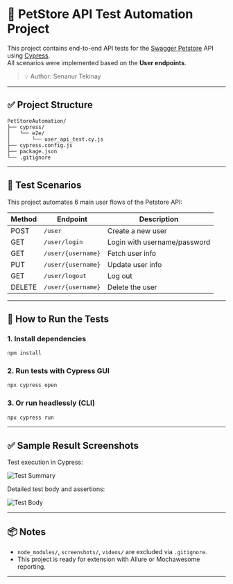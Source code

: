 
# 🧪 PetStore API Test Automation Project

This project contains end-to-end API tests for the [Swagger Petstore](https://petstore.swagger.io/) API using [Cypress](https://www.cypress.io/).  
All scenarios were implemented based on the **User endpoints**.

> 💡 Author: Senanur Tekinay

---

## ✅ Project Structure

```
PetStoreAutomation/
├── cypress/
│   └── e2e/
│       └── user_api_test.cy.js
├── cypress.config.js
├── package.json
└── .gitignore
```

---

## 🧪 Test Scenarios

This project automates 6 main user flows of the Petstore API:

| Method | Endpoint                                | Description                    |
|--------|------------------------------------------|--------------------------------|
| POST   | `/user`                                  | Create a new user             |
| GET    | `/user/login`                            | Login with username/password  |
| GET    | `/user/{username}`                       | Fetch user info               |
| PUT    | `/user/{username}`                       | Update user info              |
| GET    | `/user/logout`                           | Log out                       |
| DELETE | `/user/{username}`                       | Delete the user               |

---

## 🚀 How to Run the Tests

### 1. Install dependencies

```bash
npm install
```

### 2. Run tests with Cypress GUI

```bash
npx cypress open
```

### 3. Or run headlessly (CLI)

```bash
npx cypress run
```

---

## ✅ Sample Result Screenshots

Test execution in Cypress:

![Test Summary](Ekran%20Al%C4%B1nt%C4%B1s%C4%B11.PNG)

Detailed test body and assertions:

![Test Body](Ekran%20Al%C4%B1nt%C4%B1s%C4%B12.PNG)

---

## 📦 Notes

- `node_modules/`, `screenshots/`, `videos/` are excluded via `.gitignore`.
- This project is ready for extension with Allure or Mochawesome reporting.

---
